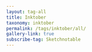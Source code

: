 ```yaml
---
layout: tag-all
title: Inktober
taxonomy: inktober
permalink: /tags/inktober/all/
gallery-link: true
subscribe-tag: Sketchnotable
---
```

